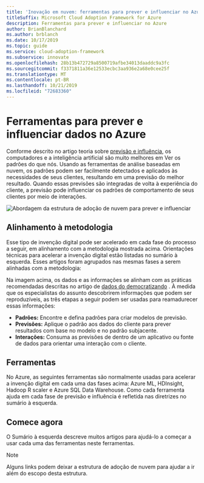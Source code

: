 ```yaml
---
title: 'Inovação em nuvem: ferramentas para prever e influenciar no Azure'
titleSuffix: Microsoft Cloud Adoption Framework for Azure
description: Ferramentas para prever e influenciar no Azure
author: BrianBlanchard
ms.author: brblanch
ms.date: 10/17/2019
ms.topic: guide
ms.service: cloud-adoption-framework
ms.subservice: innovate
ms.openlocfilehash: 28b13b472729a8500719afbe34013daaddc9a3fc
ms.sourcegitcommit: f3371811a36e12533ecbc3aa936e2a68e0cee25f
ms.translationtype: MT
ms.contentlocale: pt-BR
ms.lasthandoff: 10/21/2019
ms.locfileid: "72683360"
---
```

# <a name="tools-to-predict-and-influence-data-in-azure"></a>Ferramentas para prever e influenciar dados no Azure

Conforme descrito no artigo teoria sobre [previsão e influência](../considerations/predict.md), os computadores e a inteligência artificial são muito melhores em Ver os padrões do que nós. Usando as ferramentas de análise baseadas em nuvem, os padrões podem ser facilmente detectados e aplicados às necessidades de seus clientes, resultando em uma previsão do melhor resultado. Quando essas previsões são integradas de volta à experiência do cliente, a previsão pode influenciar os padrões de comportamento de seus clientes por meio de interações.

![Abordagem da estrutura de adoção de nuvem para prever e influenciar](../../_images/innovate/predict-and-influence.png)

## <a name="alignment-to-the-methodology"></a>Alinhamento à metodologia

Esse tipo de invenção digital pode ser acelerado em cada fase do processo a seguir, em alinhamento com a metodologia mostrada acima. Orientações técnicas para acelerar a invenção digital estão listadas no sumário à esquerda. Esses artigos foram agrupados nas mesmas fases a serem alinhadas com a metodologia:

Na imagem acima, os dados e as informações se alinham com as práticas recomendadas descritas no artigo de [dados do democratizando](./data.md) . À medida que os especialistas do assunto descobrirem informações que podem ser reproduzíveis, as três etapas a seguir podem ser usadas para reamadurecer essas informações:

- **Padrões:** Encontre e defina padrões para criar modelos de previsão.
- **Previsões:** Aplique o padrão aos dados do cliente para prever resultados com base no modelo e no padrão subjacente.
- **Interações:** Consuma as previsões de dentro de um aplicativo ou fonte de dados para orientar uma interação com o cliente.

## <a name="toolchain"></a>Ferramentas

No Azure, as seguintes ferramentas são normalmente usadas para acelerar a invenção digital em cada uma das fases acima: Azure ML, HDInsight, Hadoop R scaler e Azure SQL Data Warehouse. Como cada ferramenta ajuda em cada fase de previsão e influência é refletida nas diretrizes no sumário à esquerda.

## <a name="get-started"></a>Comece agora

O Sumário à esquerda descreve muitos artigos para ajudá-lo a começar a usar cada uma das ferramentas neste ferramentas.

> [!NOTE]
> Alguns links podem deixar a estrutura de adoção de nuvem para ajudar a ir além do escopo desta estrutura.
